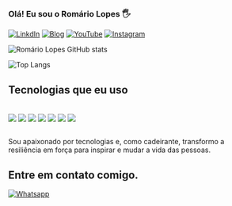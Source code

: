 

### Olá! Eu sou o Romário Lopes 🖐️

[![LinkdIn](https://img.shields.io/badge/LinkedIn-0077B5?style=for-the-badge&logo=linkedin&logoColor=white)](https://www.linkedin.com/in/romário-lopes/)
[![Blog](https://img.shields.io/badge/Blogger-FF5722?style=for-the-badge&logo=blogger&logoColor=white)](romariodev.com)
[![YouTube](https://img.shields.io/badge/YouTube-FF0000?style=for-the-badge&logo=youtube&logoColor=white)](romariodev.com)
[![Instagram](https://img.shields.io/badge/Instagram-E4405F?style=for-the-badge&logo=instagram&logoColor=white)](romariodev.com)


![Romário Lopes GitHub stats](https://github-readme-stats.vercel.app/api?username=romariolo&show_icons=true&theme=dracula)

![Top Langs](https://github-readme-stats.vercel.app/api/top-langs/?username=romariolo&demo_progress=true)

## Tecnologias que eu uso

<div style= "display: inline_block"> <br/>
<img align= "center" altt="HTML5" src= "https://img.shields.io/badge/HTML5-E34F26?style=for-the-badge&logo=html5&logoColor=white">
<img align= "center" altt="CSS" src= "https://img.shields.io/badge/CSS3-1572B6?style=for-the-badge&logo=css3&logoColor=white">
<img align= "center" altt="Javascript" src= "https://img.shields.io/badge/JavaScript-F7DF1E?style=for-the-badge&logo=javascript&logoColor=black">
<img align= "center" altt="Java" src= "https://img.shields.io/badge/Java-ED8B00?style=for-the-badge&logo=openjdk&logoColor=white">
<img align= "center" altt="Spring" src= "https://img.shields.io/badge/Spring-6DB33F?style=for-the-badge&logo=spring&logoColor=white">
<img align= "center" altt="Spring" src= "https://img.shields.io/badge/Python-3776AB?style=for-the-badge&logo=python&logoColor=white">
<img align= "center" altt="Spring" src= "https://img.shields.io/badge/Amazon_AWS-232F3E?style=for-the-badge&logo=amazon-aws&logoColor=white">
</div>  <br/>




Sou apaixonado por tecnologias e, como cadeirante, transformo a resiliência em força para inspirar e mudar a vida das pessoas.

## Entre em contato comigo.
[![Whatsapp](https://img.shields.io/badge/WhatsApp-25D366?style=for-the-badge&logo=whatsapp&logoColor=white)](https://wa.me/5585991699976)
